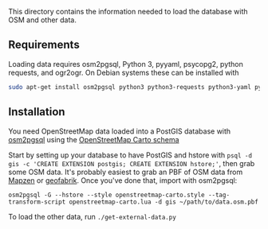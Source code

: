 This directory contains the information needed to load the database with OSM and other data.

## Requirements

Loading data requires osm2pgsql, Python 3, pyyaml, psycopg2, python requests, and ogr2ogr. On Debian systems these can be installed with

```sh
sudo apt-get install osm2pgsql python3 python3-requests python3-yaml python3-psycopg2 gdal-bin
```

## Installation

You need OpenStreetMap data loaded into a PostGIS database with [osm2pgsql](https://github.com/openstreetmap/osm2pgsql) using the [OpenStreetMap Carto schema](https://github.com/gravitystorm/openstreetmap-carto/blob/master/INSTALL.md#openstreetmap-data)

Start by setting up your database to have PostGIS and hstore with ``psql -d gis -c 'CREATE EXTENSION postgis; CREATE EXTENSION hstore;'``, then grab some OSM data. It's probably easiest to grab an PBF of OSM data from [Mapzen](https://mapzen.com/metro-extracts/) or [geofabrik](http://download.geofabrik.de/). Once you've done that, import with osm2pgsql:

```
osm2pgsql -G --hstore --style openstreetmap-carto.style --tag-transform-script openstreetmap-carto.lua -d gis ~/path/to/data.osm.pbf
```

To load the other data, run `./get-external-data.py`
